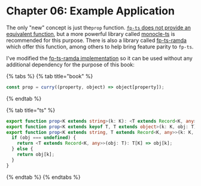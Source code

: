 # Chapter 06: Example Application

The only "new" concept is just the`prop` function.   [`fp-ts` does not provide an equivalent function](https://github.com/gcanti/fp-ts/issues/799), but a more powerful library called [monocle-ts](https://github.com/gcanti/monocle-ts) is recommended for this purpose.  There is also a library called [fp-ts-ramda](https://github.com/giogonzo/fp-ts-ramda) which offer this function, among others to help bring feature parity to `fp-ts`.

I've modified the [fp-ts-ramda implementation](https://github.com/giogonzo/fp-ts-ramda/blob/master/src/prop.ts) so it can be used without any additional dependency for the purpose of this book:

{% tabs %}
{% tab title="book" %}
```javascript
const prop = curry((property, object) => object[property]);
```
{% endtab %}

{% tab title="ts" %}
```typescript
export function prop<K extends string>(k: K): <T extends Record<K, any>>(obj: T) => T[K];
export function prop<K extends keyof T, T extends object>(k: K, obj: T): T[K];
export function prop<K extends string, T extends Record<K, any>>(k: K, obj?: T): T[K] | ((obj: T) => T[K]) {
  if (obj === undefined) {
    return <T extends Record<K, any>>(obj: T): T[K] => obj[k];
  } else {
    return obj[k];
  }
}
```
{% endtab %}
{% endtabs %}







